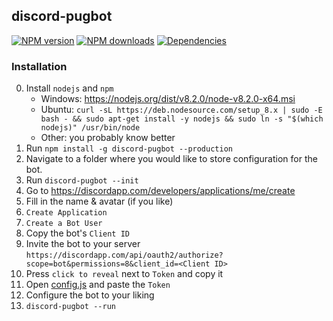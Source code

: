 ## discord-pugbot

<a href="https://www.npmjs.com/package/discord-pugbot"><img src="https://img.shields.io/npm/v/discord-pugbot.svg?maxAge=3600" alt="NPM version" /></a>
<a href="https://www.npmjs.com/package/discord-pugbot"><img src="https://img.shields.io/npm/dt/discord-pugbot.svg?maxAge=3600" alt="NPM downloads" /></a>
<a href="https://david-dm.org/hydrabolt/discord-pugbot"><img src="https://david-dm.org/awpteamoose/pugbot.svg?maxAge=3600" alt="Dependencies" /></a>

### Installation
0. Install `nodejs` and `npm`
	* Windows: https://nodejs.org/dist/v8.2.0/node-v8.2.0-x64.msi
	* Ubuntu: `curl -sL https://deb.nodesource.com/setup_8.x | sudo -E bash - && sudo apt-get install -y nodejs && sudo ln -s "$(which nodejs)" /usr/bin/node`
	* Other: you probably know better
1. Run `npm install -g discord-pugbot --production`
2. Navigate to a folder where you would like to store configuration for the bot.
3. Run `discord-pugbot --init`
4. Go to https://discordapp.com/developers/applications/me/create
5. Fill in the name & avatar (if you like)
6. `Create Application`
7. `Create a Bot User`
8. Copy the bot's `Client ID`
9. Invite the bot to your server `https://discordapp.com/api/oauth2/authorize?scope=bot&permissions=8&client_id=<Client ID>`
10. Press `click to reveal` next to `Token` and copy it
11. Open [config.js](https://github.com/Awpteamoose/discord-pugbot/blob/master/config.js) and paste the `Token`
12. Configure the bot to your liking
13. `discord-pugbot --run`
